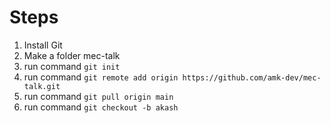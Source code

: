 # Steps

1. Install Git
2. Make a folder mec-talk
3. run command `git init`
4. run command `git remote add origin https://github.com/amk-dev/mec-talk.git`
5. run command `git pull origin main`
6. run command `git checkout -b akash`
